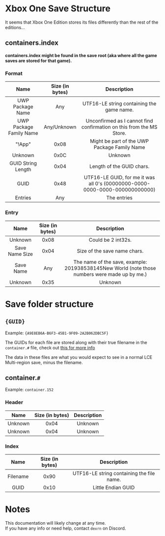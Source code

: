 # Xbox One Save Structure
It seems that Xbox One Edition stores its files differently than the rest of the editions...

## containers.index
#### containers.index might be found in the save root (aka where all the game saves are stored for that game).
### Format
| Name | Size (in bytes) | Description |
| :-:|:-:|:-:|
| UWP Package Name | Any | UTF16-LE string containing the game name.
| UWP Package Family Name | Any/Unknown | Unconfirmed as I cannot find confirmation on this from the MS Store.
| "!App" | 0x08 | Might be part of the UWP Package Family Name
| Unknown | 0x0C | Unknown
| GUID String Length | 0x04 | Length of the GUID chars.
| GUID | 0x48 | UTF16-LE GUID, for me it was all 0's (00000000-0000-0000-0000-000000000000)
| Entries | Any | The entries |

### Entry
| Name | Size (in bytes) | Description |
| :-:|:-:|:-:|
| Unknown | 0x08 | Could be 2 int32s. |
| Save Name Size | 0x04 | Size of the save name chars.
| Save Name | Any | The name of the save, example: 201938538145New World (note those numbers were made up by me.)
| Unknown | 0x35 | Unknown

# Save folder structure

## `{GUID}`
Example: `{A9E8EB6A-B6F3-45B1-9F09-2A2B062DBC5F}`  

The GUIDs for each file are stored along with their true filename in the `container.#` file, check out [this for more info](#container)

The data in these files are what you would expect to see in a normal LCE Multi-region save, minus the filename.

## container.`#`
Example: `container.152`  

### Header
| Name | Size (in bytes) | Description |
| :-:|:-:|:-:|
| Unknown | 0x04 | Unknown
| Unknown | 0x04 | Unknown


### Index
| Name | Size (in bytes) | Description |
| :-:|:-:|:-:|
| Filename | 0x90 | UTF16-LE string containing the file name.
| GUID | 0x10 | Little Endian GUID

# Notes
This documentation will likely change at any time.  
If you have any info or need help, contact `dexrn` on Discord.
